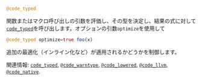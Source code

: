 ```julia
@code_typed
```

関数またはマクロ呼び出しの引数を評価し、その型を決定し、結果の式に対して[`code_typed`](@ref)を呼び出します。オプションの引数`optimize`を使用して

```julia
@code_typed optimize=true foo(x)
```

追加の最適化（インライン化など）が適用されるかどうかを制御します。

関連情報: [`code_typed`](@ref), [`@code_warntype`](@ref), [`@code_lowered`](@ref), [`@code_llvm`](@ref), [`@code_native`](@ref).

